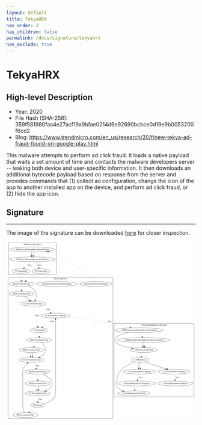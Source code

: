 ```yaml
---
layout: default
title: TekyaHRX
nav_order: 2
has_children: false
permalink: /docs/signature/tekyahrx
nav_exclude: true
---
```


# TekyaHRX

## High-level Description

* Year: 2020
* File Hash (SHA-256): 359f581980faa4e27acf19a9bfae0214d6e92690bcbce0d19e9b0053200f6cd2
* Blog: https://www.trendmicro.com/en_us/research/20/f/new-tekya-ad-fraud-found-on-google-play.html

This malware attempts to perform ad click fraud. It loads a native payload that waits a set amount of time and contacts the malware developers server -- leaking both device and user-specific information. It then downloads an additional bytecode payload based on response from the server and provides commands that (1) collect ad configuration, change the icon of the app to another installed app on the device, and perform ad click fraud, or (2) hide the app icon.

## Signature
---

The image of the signature can be downloaded [here](../../img/signatures/TekyaHRX.png) for closer inspection.

![](../../img/signatures/TekyaHRX.png)